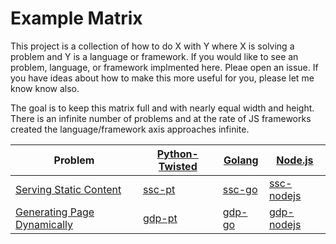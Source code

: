 # Example Matrix

This project is a collection of how to do X with Y where X is solving a problem and Y is a language or framework. If you would like to see an problem, language, or framework implmented here. Pleae open an issue. If you have ideas about how to make this more useful for you, please let me know know also.

The goal is to keep this matrix full and with nearly equal width and height. There is an infinite number of problems and at the rate of JS frameworks created the language/framework axis approaches infinite.

| Problem                               | [Python-Twisted](pt.md) | [Golang](golang.md) | [Node.js](nodejs.md)     |
| ------------------------------------- | ----------------------- | ------------------- | ------------------------ |
| [Serving Static Content](ssc.md)      | [ssc-pt](ssc-pt)        | [ssc-go](ssc-go)    | [ssc-nodejs](ssc-nodejs) |
| [Generating Page Dynamically](gdp.md) | [gdp-pt](gdp-pt)        | [gdp-go](gdp-go)    | [gdp-nodejs](gdp-nodejs) |

